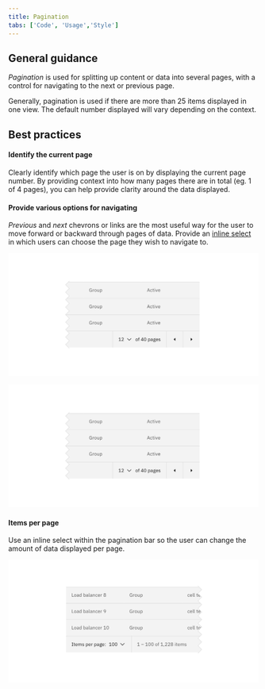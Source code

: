 ```yaml
---
title: Pagination
tabs: ['Code', 'Usage','Style']
---
```





## General guidance

_Pagination_ is used for splitting up content or data into several pages, with a control for navigating to the next or previous page.

Generally, pagination is used if there are more than 25 items displayed in one view. The default number displayed will vary depending on the context.

## Best practices

#### Identify the current page

Clearly identify which page the user is on by displaying the current page number. By providing context into how many pages there are in total (eg. 1 of 4 pages), you can help provide clarity around the data displayed.

#### Provide various options for navigating

_Previous_ and _next_ chevrons or links are the most useful way for the user to move forward or backward through pages of data. Provide an [inline select](/components/select) in which users can choose the page they wish to navigate to.

<ImageComponent cols="8">

![Example of pagination controls on data table](images/pagination-usage-1.png)

</ImageComponent>

<ImageComponent cols="8">

![Example of pagination controls on data table](images/pagination-usage-1.png)

</ImageComponent>

#### Items per page

Use an inline select within the pagination bar so the user can change the amount of data displayed per page.

<ImageComponent cols="8">

![Example of items per page on data table](images/pagination-usage-2.png)

</ImageComponent>